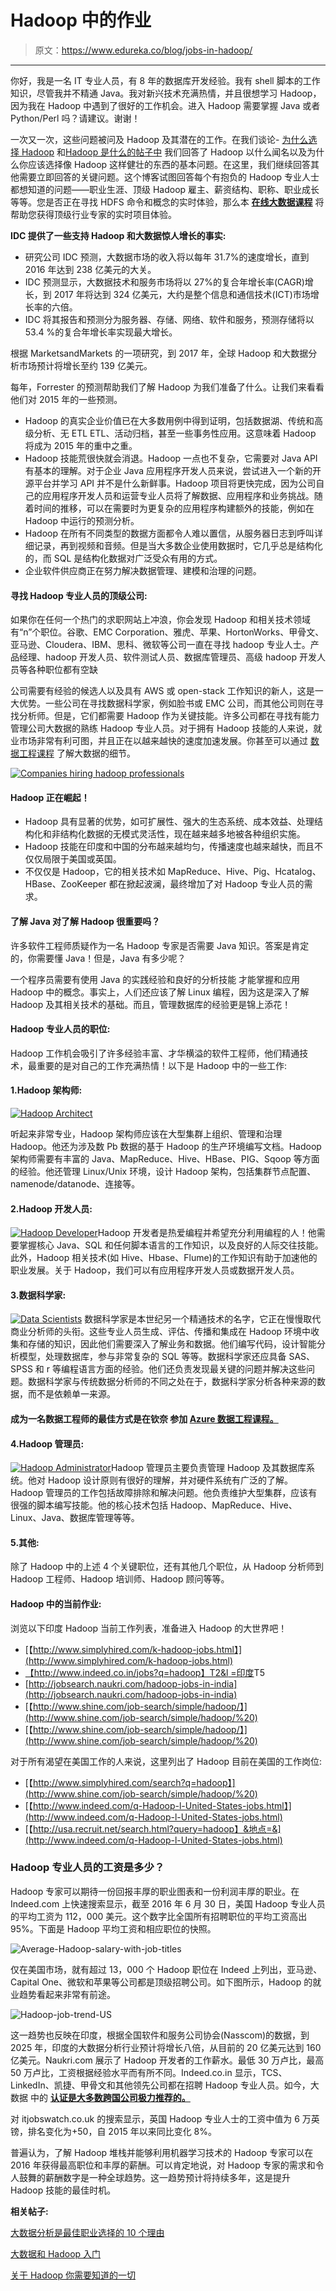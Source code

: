 # Hadoop 中的作业

> 原文：<https://www.edureka.co/blog/jobs-in-hadoop/>

****

你好，我是一名 IT 专业人员，有 8 年的数据库开发经验。我有 shell 脚本的工作知识，尽管我并不精通 Java。我对新兴技术充满热情，并且很想学习 Hadoop，因为我在 Hadoop 中遇到了很好的工作机会。进入 Hadoop 需要掌握 Java 或者 Python/Perl 吗？请建议。谢谢！

一次又一次，这些问题被问及 Hadoop 及其潜在的工作。在我们谈论- [为什么选择 Hadoop](https://www.edureka.co/blog/why-hadoop/) 和[Hadoop 是什么的帖子中](https://www.edureka.co/blog/what-is-hadoop/) 我们回答了 Hadoop 以什么闻名以及为什么你应该选择像 Hadoop 这样健壮的东西的基本问题。在这里，我们继续回答其他需要立即回答的关键问题。这个博客试图回答每个有抱负的 Hadoop 专业人士都想知道的问题——职业生涯、顶级 Hadoop 雇主、薪资结构、职称、职业成长等等。您是否正在寻找 HDFS 命令和概念的实时体验，那么本 **[在线大数据课程](https://www.edureka.co/big-data-hadoop-training-certification)** 将帮助您获得顶级行业专家的实时项目体验。

**IDC 提供了一些支持 Hadoop 和大数据惊人增长的事实:**

*   研究公司 IDC 预测，大数据市场的收入将以每年 31.7%的速度增长，直到 2016 年达到 238 亿美元的大关。
*   IDC 预测显示，大数据技术和服务市场将以 27%的复合年增长率(CAGR)增长，到 2017 年将达到 324 亿美元，大约是整个信息和通信技术(ICT)市场增长率的六倍。
*   IDC 将其报告和预测分为服务器、存储、网络、软件和服务，预测存储将以 53.4 %的复合年增长率实现最大增长。

根据 MarketsandMarkets 的一项研究，到 2017 年，全球 Hadoop 和大数据分析市场预计将增长至约 139 亿美元。

每年，Forrester 的预测帮助我们了解 Hadoop 为我们准备了什么。让我们来看看他们对 2015 年的一些预测。

*   Hadoop 的真实企业价值已在大多数用例中得到证明，包括数据湖、传统和高级分析、无 ETL ETL、活动归档，甚至一些事务性应用。这意味着 Hadoop 将成为 2015 年的重中之重。
*   Hadoop 技能荒很快就会消退。Hadoop 一点也不复杂，它需要对 Java API 有基本的理解。对于企业 Java 应用程序开发人员来说，尝试进入一个新的开源平台并学习 API 并不是什么新鲜事。Hadoop 项目将更快完成，因为公司自己的应用程序开发人员和运营专业人员将了解数据、应用程序和业务挑战。随着时间的推移，可以在需要时为更复杂的应用程序构建额外的技能，例如在 Hadoop 中运行的预测分析。
*   Hadoop 在所有不同类型的数据方面都令人难以置信，从服务器日志到呼叫详细记录，再到视频和音频。但是当大多数企业使用数据时，它几乎总是结构化的，而 SQL 是结构化数据对广泛受众有用的方式。
*   企业软件供应商正在努力解决数据管理、建模和治理的问题。

#### **寻找 Hadoop 专业人员的顶级公司:**

如果你在任何一个热门的求职网站上冲浪，你会发现 Hadoop 和相关技术领域有“n”个职位。谷歌、EMC Corporation、雅虎、苹果、HortonWorks、甲骨文、亚马逊、Cloudera、IBM、思科、微软等公司一直在寻找 hadoop 专业人士。产品经理、hadoop 开发人员、软件测试人员、数据库管理员、高级 hadoop 开发人员等各种职位都有空缺

公司需要有经验的候选人以及具有 AWS 或 open-stack 工作知识的新人，这是一大优势。一些公司在寻找数据科学家，例如脸书或 EMC 公司，而其他公司则在寻找分析师。但是，它们都需要 Hadoop 作为关键技能。许多公司都在寻找有能力管理公司大数据的熟练 Hadoop 专业人员。对于拥有 Hadoop 技能的人来说，就业市场非常有利可图，并且正在以越来越快的速度加速发展。你甚至可以通过 [数据工程课程](https://www.edureka.co/microsoft-azure-data-engineering-certification-course) 了解大数据的细节。

[![Companies hiring hadoop professionals](img/99c12744f74a4030fee2d4f4a5527c2c.png "Companies hiring hadoop professionals")](https://cdn.edureka.co/blog/wp-content/uploads/2013/04/2-o.jpg)

#### Hadoop 正在崛起！

*   Hadoop 具有显著的优势，如可扩展性、强大的生态系统、成本效益、处理结构化和非结构化数据的无模式灵活性，现在越来越多地被各种组织实施。
*   Hadoop 技能在印度和中国的分布越来越均匀，传播速度也越来越快，而且不仅仅局限于美国或英国。
*   不仅仅是 Hadoop，它的相关技术如 MapReduce、Hive、Pig、Hcatalog、HBase、ZooKeeper 都在掀起波澜，最终增加了对 Hadoop 专业人员的需求。

#### **了解 Java 对了解 Hadoop 很重要吗？**

许多软件工程师质疑作为一名 Hadoop 专家是否需要 Java 知识。答案是肯定的，你需要懂 Java！但是，Java 有多少呢？

一个程序员需要有使用 Java 的实践经验和良好的分析技能 才能掌握和应用 Hadoop 中的概念。事实上，人们还应该了解 Linux 编程，因为这是深入了解 Hadoop 及其相关技术的基础。而且，管理数据库的经验更是锦上添花！

#### **Hadoop 专业人员的职位:**

Hadoop 工作机会吸引了许多经验丰富、才华横溢的软件工程师，他们精通技术，最重要的是对自己的工作充满热情！以下是 Hadoop 中的一些工作:

#### 1.Hadoop 架构师:

[![ Hadoop Architect](img/0c40b68f36c8cca0b19e09908246c1da.png "Hadoop Architect: Designation in Hadoop ")](https://cdn.edureka.co/blog/wp-content/uploads/2013/04/3-o.png)

听起来非常专业，Hadoop 架构师应该在大型集群上组织、管理和治理 Hadoop。他还为涉及数 Pb 数据的基于 Hadoop 的生产环境编写文档。Hadoop 架构师需要有丰富的 Java、MapReduce、Hive、HBase、PIG、Sqoop 等方面的经验。他还管理 Linux/Unix 环境，设计 Hadoop 架构，包括集群节点配置、namenode/datanode、连接等。

#### 2.Hadoop 开发人员:

[![Hadoop Developer](img/42d8b0ae077e3fd64cf49ef4e58512b4.png "Hadoop Developer: Designation in Hadoop ")](https://cdn.edureka.co/blog/wp-content/uploads/2013/04/4-o.png)Hadoop 开发者是热爱编程并希望充分利用编程的人！他需要掌握核心 Java、SQL 和任何脚本语言的工作知识，以及良好的人际交往技能。此外，Hadoop 相关技术(如 Hive、Hbase、Flume)的工作知识有助于加速他的职业发展。关于 Hadoop，我们可以有应用程序开发人员或数据开发人员。

#### 3.数据科学家:

[![Data Scientists](img/dbe9037d8091b1333f14017e056d206f.png "Data Scientists: Designation in Hadoop ")](https://cdn.edureka.co/blog/wp-content/uploads/2013/04/5-o.png) 数据科学家是本世纪另一个精通技术的名字，它正在慢慢取代商业分析师的头衔。这些专业人员生成、评估、传播和集成在 Hadoop 环境中收集和存储的知识，因此他们需要深入了解业务和数据。他们编写代码，设计智能分析模型，处理数据库，参与非常复杂的 SQL 等等。数据科学家还应具备 SAS、SPSS 和 r 等编程语言方面的经验。他们还负责发现最关键的问题并解决这些问题。数据科学家与传统数据分析师的不同之处在于，数据科学家分析各种来源的数据，而不是依赖单一来源。

#### 成为一名数据工程师的最佳方式是在钦奈 参加 [Azure 数据工程课程。](https://www.edureka.co/microsoft-azure-data-engineering-certification-course-chennai)

#### 4.Hadoop 管理员:

[![Hadoop Administrator](img/8c6819298e615d35ee36948cefb3ceb4.png "Hadoop Administrator: Designation in Hadoop ")](https://cdn.edureka.co/blog/wp-content/uploads/2013/04/6-o.png)Hadoop 管理员主要负责管理 Hadoop 及其数据库系统。他对 Hadoop 设计原则有很好的理解，并对硬件系统有广泛的了解。Hadoop 管理员的工作包括故障排除和解决问题。他负责维护大型集群，应该有很强的脚本编写技能。他的核心技术包括 Hadoop、MapReduce、Hive、Linux、Java、数据库管理等等。

#### 5.其他:

除了 Hadoop 中的上述 4 个关键职位，还有其他几个职位，从 Hadoop 分析师到 Hadoop 工程师、Hadoop 培训师、Hadoop 顾问等等。

#### **Hadoop 中的当前作业:**

浏览以下印度 Hadoop 当前工作列表，准备进入 Hadoop 的大世界吧！

*   [【http://www.simplyhired.com/k-hadoop-jobs.html】](http://www.simplyhired.com/k-hadoop-jobs.html)
*   [【http://www.indeed.co.in/jobs?q=hadoop】T2&l =印度](http://www.indeed.co.in/jobs?q=hadoop&l=india)T5
*   [http://jobsearch.naukri.com/hadoop-jobs-in-india](http://jobsearch.naukri.com/hadoop-jobs-in-india)
*   [【http://www.shine.com/job-search/simple/hadoop/】](http://www.shine.com/job-search/simple/hadoop/%20)
*   [【http://www.shine.com/job-search/simple/hadoop/】](http://www.shine.com/job-search/simple/hadoop/%20)

对于所有渴望在美国工作的人来说，这里列出了 Hadoop 目前在美国的工作岗位:

*   [【http://www.simplyhired.com/search?q=hadoop】](http://www.shine.com/job-search/simple/hadoop/%20)
*   [【http://www.indeed.com/q-Hadoop-l-United-States-jobs.html】](http://www.indeed.com/q-Hadoop-l-United-States-jobs.html)
*   [【http://usa.recruit.net/search.html?query=hadoop】&地点=&](http://www.indeed.com/q-Hadoop-l-United-States-jobs.html)

### **Hadoop 专业人员的工资是多少？**

Hadoop 专家可以期待一份回报丰厚的职业图表和一份利润丰厚的职业。在 Indeed.com 上快速搜索显示，截至 2016 年 6 月 30 日，美国 Hadoop 专业人员的平均工资为 112，000 美元。这个数字比全国所有招聘职位的平均工资高出 95%。下面是 Hadoop 平均工资和相应职位的快照。

![Average-Hadoop-salary-with-job-titles](img/954ed3e33ca7a9467235c03e2c87ed7f.png)

仅在美国市场，就有超过 13，000 个 Hadoop 职位在 Indeed 上列出，亚马逊、Capital One、微软和苹果等公司都是顶级招聘公司。如下图所示，Hadoop 的就业趋势看起来非常有前途。

![Hadoop-job-trend-US](img/2abe2fabb6990461f7bd33d2a364d3bf.png)

这一趋势也反映在印度，根据全国软件和服务公司协会(Nasscom)的数据，到 2025 年，印度的大数据分析行业预计将增长八倍，从目前的 20 亿美元达到 160 亿美元。Naukri.com 展示了 Hadoop 开发者的工作薪水。最低 30 万卢比，最高 50 万卢比，工资根据经验水平而有所不同。Indeed.co.in 显示，TCS、LinkedIn、凯捷、甲骨文和其他领先公司都在招聘 Hadoop 专业人员。如今，大数据 中的 [**认证是大多数跨国公司极力推荐的。**](https://www.edureka.co/blog/top-big-data-certifications)

对 itjobswatch.co.uk 的搜索显示，英国 Hadoop 专业人士的工资中值为 6 万英镑，排名变化为+50，自 2015 年以来同比变化 8%。

普遍认为，了解 Hadoop 堆栈并能够利用机器学习技术的 Hadoop 专家可以在 2016 年获得最高职位和丰厚的薪酬。可以肯定地说，对 Hadoop 专家的需求和令人鼓舞的薪酬数字是一种全球趋势。这一趋势预计将持续多年，这是提升 Hadoop 技能的最佳时机。

**相关帖子:**

[大数据分析是最佳职业选择的 10 个理由](https://www.edureka.co/blog/10-reasons-why-big-data-analytics-is-the-best-career-move "10 Reasons Why Big Data Analytics is the Best Career Move")

[大数据和 Hadoop 入门](https://www.edureka.co/big-data-and-hadoop)

[关于 Hadoop 你需要知道的一切](https://www.edureka.co/blog/hadoop-tutorial/)